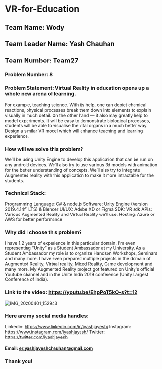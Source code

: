 # VR-for-Education

## Team Name: Wody 
## Team Leader Name: Yash Chauhan
## Team Number: Team27

### Problem Number: 8
### Problem Statement: Virtual Reality in education opens up a whole new arena of learning. 

For example, teaching science. With its help, one can depict chemical reactions, physical processes break them down into elements to explain visually in much detail. On the other hand — it also may greatly help to model experiments. It will be easy to demonstrate biological processes, students will be able to visualise the vital organs in a much better way. Design a similar VR model which will enhance teaching and learning experience. 

### How will we solve this problem?
We’ll be using Unity Engine to develop this application that can be run on any android devices. We’ll also try to use various 3d models with animation for the better understanding of concepts. We’ll also try to integrate Augmented reality with this application to make it more intractable for the students.  

### Technical Stack:
Programming Language: C# & node.js
Software: Unity Engine (Version 2019.4.14f1 LTS) & Blender
UI/UX: Adobe XD or Figma
SDK: VR sdk
APIs: Various Augmented Reality and Virtual Reality we’ll use.
Hosting: Azure or AWS for better performance

### Why did I choose this problem?
I have 1.2 years of experience in this particular domain. I'm even representing “Unity” as a Student Ambassador at my University. As a Student Ambassador my role is to organize Handson Workshops, Seminars and many more. I have even prepared multiple projects in the domain of Augmented Reality, Virtual reality, Mixed Reality, Game development and many more. My Augmented Reality project got featured on Unity's official Youtube channel and in the Unite India 2019 conference (Unity Largest Conference of India). 

### Link to the video: https://youtu.be/EhpPoT5kO-s?t=12

![IMG_20200401_152943](https://user-images.githubusercontent.com/53042582/98443072-fe160400-212e-11eb-8493-ae6969a7d640.jpg)

### Here are my social media handles:
Linkedin: https://www.linkedin.com/in/iyashjayesh/
Instagram:  https://www.instagram.com/iyashjayesh/
Twitter: https://twitter.com/iyashjayesh

#### Email: er.yashjayeshchauhan@gmail.com

### Thank you!

